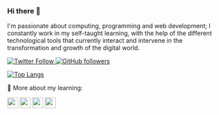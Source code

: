 ### Hi there 👋 

I'm passionate about computing, programming and web development; I constantly work in my self-taught learning, with the help of the different technological tools that currently interact and intervene in the transformation and growth of the digital world. 

<a href="https://twitter.com/styvensoft" target="_blank"><img alt="Twitter Follow" src="https://img.shields.io/twitter/follow/styvensoft?style=social">
![GitHub followers](https://img.shields.io/github/followers/styvensoft?style=social)

[![Top Langs](https://github-readme-stats.vercel.app/api/top-langs/?username=styvensoft&layout=compact)]()

🔭 More about my learning:

<a href=https://www.freecodecamp.org/steveen.echeverri target="_blank"><img src=https://cdn.jsdelivr.net/npm/simple-icons@3.0.1/icons/freecodecamp.svg height="25" width="25" /></a>
<a href=https://repl.it/@SteveenEcheverr target="_blank"><img src=https://cdn.jsdelivr.net/npm/simple-icons@3.0.1/icons/repl-dot-it.svg height="25" width="25" /></a>
<a href=https://codepen.io/stevenses target="_blank"><img src=https://cdn.jsdelivr.net/npm/simple-icons@3.0.1/icons/codepen.svg height="25" width="25" /></a>
<a href=https://www.codecademy.com/profiles/SteveenEcheverry target="_blank"><img src=https://cdn.jsdelivr.net/npm/simple-icons@3.0.1/icons/codecademy.svg height="25" width="25" /></a>

<!--
**StyvenSoft/styvensoft** is a ✨ _special_ ✨ repository because its `README.md` (this file) appears on your GitHub profile.

Here are some ideas to get you started:

- 🔭 I’m currently working on ...
- 🌱 I’m currently learning ...
- 👯 I’m looking to collaborate on ...
- 🤔 I’m looking for help with ...
- 💬 Ask me about ...
- 📫 How to reach me: ...
- 😄 Pronouns: ...
- ⚡ Fun fact: ...
-->

